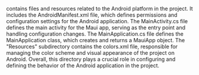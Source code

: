 contains files and resources related to the Android platform in the project. It includes the AndroidManifest.xml file, which defines permissions and configuration settings for the Android application. The MainActivity.cs file defines the main activity for the Maui app, serving as the entry point and handling configuration changes. The MainApplication.cs file defines the MainApplication class, which creates and returns a MauiApp object. The "Resources" subdirectory contains the colors.xml file, responsible for managing the color scheme and visual appearance of the project on Android. Overall, this directory plays a crucial role in configuring and defining the behavior of the Android application in the project.